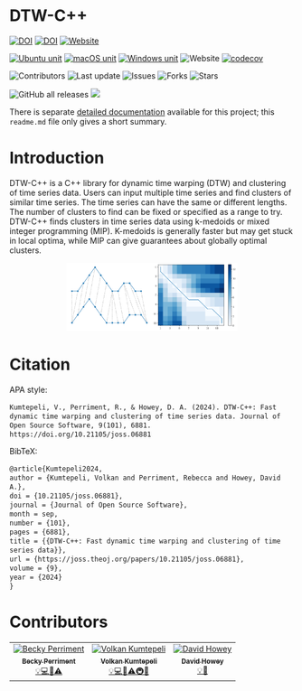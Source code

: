 DTW-C++
===========================
[![DOI](https://joss.theoj.org/papers/10.21105/joss.06881/status.svg)](https://doi.org/10.21105/joss.06881)
[![DOI](https://zenodo.org/badge/DOI/10.5281/zenodo.13551469.svg)](https://doi.org/10.5281/zenodo.13551469)
[![Website](https://img.shields.io/website?url=https%3A%2F%2FBattery-Intelligence-Lab.github.io%2Fdtw-cpp%2F)](https://Battery-Intelligence-Lab.github.io/dtw-cpp/)



[![Ubuntu unit](https://github.com/Battery-Intelligence-Lab/dtw-cpp/workflows/Ubuntu%20unit/badge.svg)](https://github.com/Battery-Intelligence-Lab/dtw-cpp/actions)
[![macOS unit](https://github.com/Battery-Intelligence-Lab/dtw-cpp/workflows/macOS%20unit/badge.svg)](https://github.com/Battery-Intelligence-Lab/dtw-cpp/actions)
[![Windows unit](https://github.com/Battery-Intelligence-Lab/dtw-cpp/workflows/Windows%20unit/badge.svg)](https://github.com/Battery-Intelligence-Lab/dtw-cpp/actions)
![Website](https://img.shields.io/website?url=https%3A%2F%2FBattery-Intelligence-Lab.github.io%2Fdtw-cpp%2F)
[![codecov](https://codecov.io/gh/Battery-Intelligence-Lab/dtw-cpp/branch/main/graph/badge.svg?token=K739SRV4QG)](https://codecov.io/gh/Battery-Intelligence-Lab/dtw-cpp)

![Contributors](https://img.shields.io/github/contributors/Battery-Intelligence-Lab/dtw-cpp)
![Last update](https://img.shields.io/github/last-commit/Battery-Intelligence-Lab/dtw-cpp/develop)
![Issues](https://img.shields.io/github/issues/Battery-Intelligence-Lab/dtw-cpp)
![Forks](https://img.shields.io/github/forks/Battery-Intelligence-Lab/dtw-cpp)
![Stars](https://img.shields.io/github/stars/Battery-Intelligence-Lab/dtw-cpp)

![GitHub all releases](https://img.shields.io/github/downloads/Battery-Intelligence-Lab/dtw-cpp/total) 
[![](https://img.shields.io/badge/license-BSD--3--like-5AC451.svg)](https://github.com/Battery-Intelligence-Lab/dtw-cpp/blob/main/LICENSE)

There is separate [detailed documentation](https://Battery-Intelligence-Lab.github.io/dtw-cpp/) available for this project; this `readme.md` file only gives a short summary. 

Introduction
===========================
DTW-C++ is a C++ library for dynamic time warping (DTW) and clustering of time series data. Users can input multiple time series and find clusters of similar time series. The time series can have the same or different lengths. The number of clusters to find can be fixed or specified as a range to try. DTW-C++ finds clusters in time series data using k-medoids or mixed integer programming (MIP). K-medoids is generally faster but may get stuck in local optima, while MIP can give guarantees about globally optimal clusters.
<p align="center"><img src="./media/Merged_document.png" alt="DTW" width="60%"/></center></p>

Citation
===========================

APA style: 
```
Kumtepeli, V., Perriment, R., & Howey, D. A. (2024). DTW-C++: Fast dynamic time warping and clustering of time series data. Journal of Open Source Software, 9(101), 6881. https://doi.org/10.21105/joss.06881
```

BibTeX: 
```
@article{Kumtepeli2024,
author = {Kumtepeli, Volkan and Perriment, Rebecca and Howey, David A.},
doi = {10.21105/joss.06881},
journal = {Journal of Open Source Software},
month = sep,
number = {101},
pages = {6881},
title = {{DTW-C++: Fast dynamic time warping and clustering of time series data}},
url = {https://joss.theoj.org/papers/10.21105/joss.06881},
volume = {9},
year = {2024}
}
```



Contributors
===========================
<!-- ALL-CONTRIBUTORS-LIST:START - Do not remove or modify this section --><!-- prettier-ignore-start --><!-- markdownlint-disable -->
<table>
	<tbody>
		<tr>
			<td style="text-align:center; vertical-align:top"><a href="https://github.com/beckyperriment"><img alt="Becky Perriment" src="https://avatars.githubusercontent.com/u/93582518?v=4?s=100" style="width:100px" /><br />
			<sub><strong>Becky Perriment</strong></sub></a><br />
			<a href="https://github.com/Battery-Intelligence-Lab/dtw-cpp/blob/main/develop/contributors.md#core-contributors">💡💻👀⚠️</a></td>
			<td style="text-align:center; vertical-align:top"><a href="https://github.com/ElektrikAkar"><img alt="Volkan Kumtepeli" src="https://avatars.githubusercontent.com/u/8674942?v=4?s=100" style="width:100px" /><br />
			<sub><strong>Volkan Kumtepeli</strong></sub></a><br />
			<a href="https://github.com/Battery-Intelligence-Lab/dtw-cpp/blob/main/develop/contributors.md#core-contributors">💡💻👀⚠️🚇🐢</a></td>
			<td style="text-align:center; vertical-align:top"><a href="http://howey.eng.ox.ac.uk"><img alt="David Howey" src="https://avatars.githubusercontent.com/u/2247552?v=4?s=100" style="width:100px" /><br />
			<sub><strong>David Howey</strong></sub></a><br />
			<a href="https://github.com/Battery-Intelligence-Lab/dtw-cpp/blob/main/develop/contributors.md#core-contributors">💡👀</a></td>
		</tr>
	</tbody>
</table>
<!-- markdownlint-restore --><!-- prettier-ignore-end --><!-- ALL-CONTRIBUTORS-LIST:END -->
